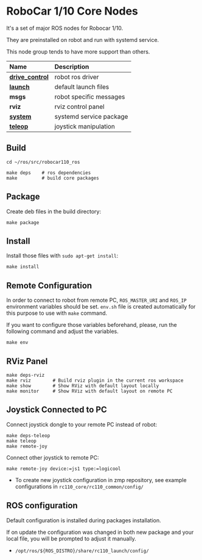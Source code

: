 # RoboCar 1/10 Core Nodes

It's a set of major ROS nodes for Robocar 1/10.

They are preinstalled on robot and run with systemd service.

This node group tends to have more support than others.

| Name                                               | Description             |
|:------------------                                 |:------------------------|
| [**drive_control**](rc110_drive_control/README.md) | robot ros driver        |
| [**launch**](rc110_launch/README.md)               | default launch files    |
| **msgs**                                           | robot specific messages |
| **rviz**                                           | rviz control panel      |
| [**system**](rc110_system/README.md)               | systemd service package |
| [**teleop**](rc110_teleop/README.md)               | joystick manipulation   |

## Build

```
cd ~/ros/src/robocar110_ros

make deps    # ros dependencies
make         # build core packages
```

## Package
Create deb files in the build directory:
```
make package
```

## Install
Install those files with `sudo apt-get install`:
```
make install
```

## Remote Configuration

In order to connect to robot from remote PC, `ROS_MASTER_URI` and `ROS_IP` environment variables should be set. `env.sh` file is created automatically for this purpose to use with `make` command.

If you want to configure those variables beforehand, please, run the following command and adjust the variables.
```
make env
```

## RViz Panel
```
make deps-rviz
make rviz        # Build rviz plugin in the current ros workspace
make show        # Show RViz with default layout locally
make monitor     # Show RViz with default layout on remote PC
```

## Joystick Connected to PC
Connect joystick dongle to your remote PC instead of robot:
```
make deps-teleop
make teleop
make remote-joy
```

Connect other joystick to remote PC:
```
make remote-joy device:=js1 type:=logicool
```

* To create new joystick configuration in zmp repository, see example configurations in `rc110_core/rc110_common/config/`

## ROS configuration

Default configuration is installed during packages installation.

If on update the configuration was changed in both new package and your local file, you will be prompted to adjust it manually.

* `/opt/ros/${ROS_DISTRO}/share/rc110_launch/config/`
